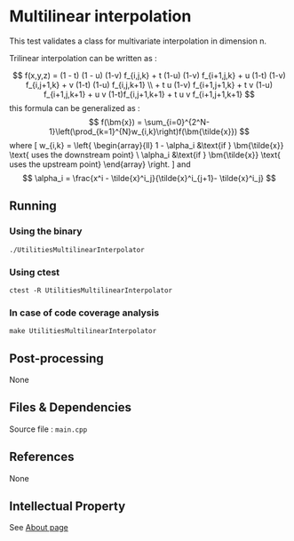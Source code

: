 # Multilinear interpolation

This test validates a class for multivariate interpolation in dimension n.

Trilinear interpolation can be written as :

$$	
f(x,y,z) = (1 - t)  (1 - u) (1-v) f_{i,j,k} + t (1-u) (1-v) f_{i+1,j,k} + u (1-t) (1-v) f_{i,j+1,k} + v (1-t) (1-u) f_{i,j,k+1} \\
	 + t u (1-v) f_{i+1,j+1,k} + t v (1-u) f_{i+1,j,k+1} + u v (1-t)f_{i,j+1,k+1} + t u v f_{i+1,j+1,k+1} 
$$
this formula can be generalized as :
$$
f(\bm{x}) = \sum_{i=0}^{2^N-1}\left(\prod_{k=1}^{N}w_{i,k}\right)f(\bm{\tilde{x}})
$$
where
\[
w_{i,k} = \left\{
\begin{array}{ll}
1 - \alpha_i    &\text{if } \bm{\tilde{x}} \text{ uses the downstream point} \\
\alpha_i        &\text{if } \bm{\tilde{x}} \text{ uses the upstream point}
\end{array}
\right.
\]
and 
$$
\alpha_i = \frac{x^i - \tilde{x}^i_j}{\tilde{x}^i_{j+1}- \tilde{x}^i_j}
$$
  

## Running

### __Using the binary__
```shell
./UtilitiesMultilinearInterpolator
```

### __Using ctest__

```shell
ctest -R UtilitiesMultilinearInterpolator
```

### __In case of code coverage analysis__

```shell
make UtilitiesMultilinearInterpolator
```


## Post-processing

None

## Files & Dependencies

Source file : `main.cpp`

## References

None

## Intellectual Property

See [About page](../../../../../about.html) 


